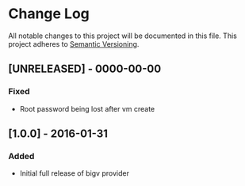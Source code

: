 # Change Log
All notable changes to this project will be documented in this file.
This project adheres to [Semantic Versioning](http://semver.org/).

## [UNRELEASED] - 0000-00-00
### Fixed
- Root password being lost after vm create

## [1.0.0] - 2016-01-31
### Added
- Initial full release of bigv provider
